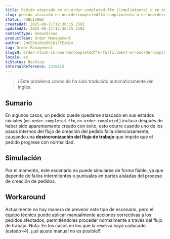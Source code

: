 ```yaml
---
title: Pedido atascado en on-order-completed-ffm (Cumplimiento) o en on-order-completed (Mercado) incluso después de una creación correcta (isCompleted: true)
slug: pedido-atascado-en-onordercompletedffm-cumplimiento-o-en-onordercompleted-mercado-incluso-despues-de-una-creacion-correcta-iscompleted-true
status: PUBLISHED
createdAt: 2025-08-11T12:36:15.259Z
updatedAt: 2025-08-11T12:36:15.259Z
contentType: knownIssue
productTeam: Order Management
author: 2mXZkbi0oi061KicTExNjo
tag: Order Management
slugEN: order-stuck-in-onordercompletedffm-fulfillment-or-onordercompleted-marketplace-even-after-successful-creation-iscompleted-true
locale: es
kiStatus: Backlog
internalReference: 1218615
---
```


>ℹ️ Este problema conocido ha sido traducido automáticamente del inglés.

## Sumario


En algunos casos, un pedido puede quedarse atascado en sus estados iniciales (`on-order-completed-ffm`, `on-order-completed` ) incluso después de haber sido aparentemente creado con éxito, esto ocurre cuando uno de los pasos internos del flujo de creación del pedido falla silenciosamente, causando una **desincronización del flujo de trabajo** que impide que el pedido progrese con normalidad.



## Simulación


Por el momento, este escenario no puede simularse de forma fiable, ya que depende de fallos intermitentes o puntuales en partes aisladas del proceso de creación de pedidos.



## Workaround


Actualmente no hay manera de prevenir este tipo de escenario, pero el equipo técnico puede aplicar manualmente acciones correctivas a los pedidos afectados, permitiéndoles proceder normalmente a través del flujo de trabajo.
Nota: En los casos en los que la reserva haya caducado (estado=4), ¡¡¡el ajuste manual no es posible!!!



